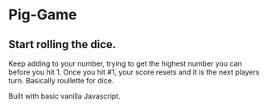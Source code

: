 # Pig-Game

## Start rolling the dice.
Keep adding to your number, trying to get the highest number you can before you hit 1. 
Once you hit #1, your score resets and it is the next players turn. 
Basically roullette for dice. 

Built with basic vanilla Javascript.

